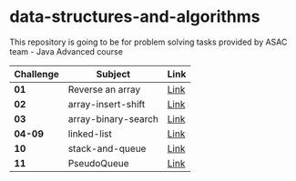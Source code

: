 
# data-structures-and-algorithms
This repository is going to be for problem solving tasks provided by ASAC team - Java Advanced course 


| Challenge | Subject             | Link                                                                                                           |
|-----------|---------------------|----------------------------------------------------------------------------------------------------------------|
| **01**    | Reverse an array    | [Link](https://baraahabusara.github.io/data-structures-and-algorithms/array-reverse/array-reverse)             |
| **02**    | array-insert-shift  | [Link](https://baraahabusara.github.io/data-structures-and-algorithms/array-insert-shift/array-insert-shift)   |
| **03**    | array-binary-search | [Link](https://baraahabusara.github.io/data-structures-and-algorithms/array-binary-search/array-binary-search) |
| **04-09** | linked-list         | [Link](https://baraahabusara.github.io/data-structures-and-algorithms/linked-list/linked-list)                 |
| **10**    | stack-and-queue     | [Link](https://baraahabusara.github.io/data-structures-and-algorithms/stack-and-queue/stack-and-queue)         |
| **11**    | PseudoQueue         | [Link](https://baraahabusara.github.io/data-structures-and-algorithms/stack-and-queue/PseudoQueue)             |

